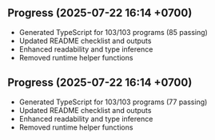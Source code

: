 ## Progress (2025-07-22 16:14 +0700)
- Generated TypeScript for 103/103 programs (85 passing)
- Updated README checklist and outputs
- Enhanced readability and type inference
- Removed runtime helper functions

## Progress (2025-07-22 16:14 +0700)
- Generated TypeScript for 103/103 programs (77 passing)
- Updated README checklist and outputs
- Enhanced readability and type inference
- Removed runtime helper functions

